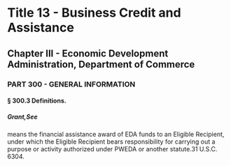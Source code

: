 
# Title 13 - Business Credit and Assistance
## Chapter III - Economic Development Administration, Department of Commerce
### PART 300 - GENERAL INFORMATION
#### § 300.3 Definitions.
##### Grant,See

means the financial assistance award of EDA funds to an Eligible Recipient, under which the Eligible Recipient bears responsibility for carrying out a purpose or activity authorized under PWEDA or another statute.31 U.S.C. 6304.
